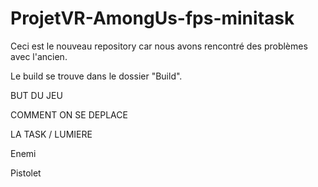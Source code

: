 # ProjetVR-AmongUs-fps-minitask

Ceci est le nouveau repository car nous avons rencontré des problèmes avec l'ancien.

Le build se trouve dans le dossier "Build".

BUT DU JEU

COMMENT ON SE DEPLACE

LA TASK / LUMIERE

Enemi

Pistolet
